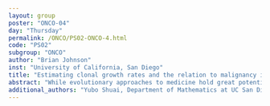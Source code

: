 ```yaml
---
layout: group
poster: "ONCO-04"
day: "Thursday"
permalink: /ONCO/PS02-ONCO-4.html
code: "PS02"
subgroup: "ONCO"
author: "Brian Johnson"
inst: "University of California, San Diego"
title: "Estimating clonal growth rates and the relation to malignancy in human blood"
abstract: "While evolutionary approaches to medicine hold great potential, measuring evolution is difficult due to experimental constraints and the dynamic nature of biology. It is impossible to continuously observe the evolution of cancer, and obtaining multiple longitudinal samples over time is rare. Advancements in single-cell DNA sequencing have allowed for new evolutionary approaches to studying somatic clonal expansion, which are likely to improve mechanistic understanding of cancer and our ability to effectively prognosticate patients. We present coalescent methods to estimate the growth rate of clones from reconstructed evolutionary trees, eliminating the need for complex simulations. We apply our methods to four recently published single-cell whole genome sequencing datasets, estimating the growth rate of clonal expansions in blood, and validating these estimates with longitudinal data. We show that our estimates lead to new insights on evolutionary parameters, which have implications for early detection of high-risk clones. For example, compared to clones with a single or unknown driver mutation, clones with multiple drivers have increased growth rates (median 0.94 vs. 0.25 per cell per year; p = 1.6 x10^-6). Additionally, patients diagnosed with Myeloproliferative Neoplasm (MPN), a group of malignant conditions characterized by overproduction of blood cells, were found to harbor more aggressively expanding clones (median 0.55 vs. 0.23 per cell per year; p = 0.029) compared to healthy individuals. Further, stratifying patients with MPN by the growth rate of their fittest clone uncovered that higher growth rates are associated with shorter time from clone initiation to MPN diagnosis (median 13.9 vs. 26.4 months; p = 0.0026). As genomic sequencing technology continues to advance, we demonstrate that clonal growth rates can be accurately estimated and have potential for clinical application. To make our methods widely available, we created cloneRate, a user-friendly R package for researchers to apply to their own datasets."
additional_authors: "Yubo Shuai, Department of Mathematics at UC San Diego; Jason Schweinsberg, Department of Mathematics at UC San Diego; Kit Curtius, Division of Biomedical Informatics at UC San Diego"
---
```

